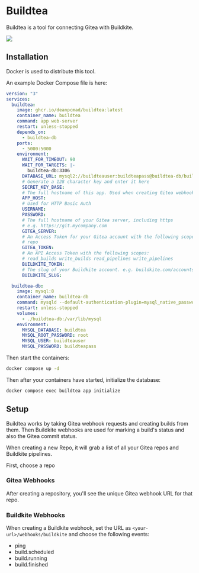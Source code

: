 # Buildtea

Buildtea is a tool for connecting Gitea with Buildkite.

![](https://files.deanpcmad.com/2023/B0hNS/photoshop_g1BM9yMbWg.png)

## Installation

Docker is used to distribute this tool.

An example Docker Compose file is here:

```yaml
version: "3"
services:
  buildtea:
    image: ghcr.io/deanpcmad/buildtea:latest
    container_name: buildtea
    command: app web-server
    restart: unless-stopped
    depends_on:
      - buildtea-db
    ports:
      - 5000:5000
    environment:
      WAIT_FOR_TIMEOUT: 90
      WAIT_FOR_TARGETS: |-
        buildtea-db:3306
      DATABASE_URL: mysql2://buildteauser:buildteapass@buildtea-db/buildtea?pool=10
      # Generate a 128 character key and enter it here
      SECRET_KEY_BASE: 
      # The full hostname of this app. Used when creating Gitea webhooks
      APP_HOST:
      # Used for HTTP Basic Auth
      USERNAME:
      PASSWORD:
      # The full hostname of your Gitea server, including https
      # e.g. https://git.mycompany.com
      GITEA_SERVER:
      # An Access Token for your Gitea account with the following scopes:
      # repo
      GITEA_TOKEN:
      # An API Access Token with the following scopes:
      # read_builds write_builds read_pipelines write_pipelines
      BUILDKITE_TOKEN:
      # The slug of your Buildkite account. e.g. buildkite.com/accountslug
      BUILDKITE_SLUG:

  buildtea-db:
    image: mysql:8
    container_name: buildtea-db
    command: mysqld --default-authentication-plugin=mysql_native_password --skip-mysqlx
    restart: unless-stopped
    volumes:
      - ./buildtea-db:/var/lib/mysql
    environment:
      MYSQL_DATABASE: buildtea
      MYSQL_ROOT_PASSWORD: root
      MYSQL_USER: buildteauser
      MYSQL_PASSWORD: buildteapass
```

Then start the containers:

```sh
docker compose up -d
```

Then after your containers have started, initialize the database:

```sh
docker compose exec buildtea app initialize
```

## Setup

Buildtea works by taking Gitea webhook requests and creating builds from them. Then Buildkite webhooks are used
for marking a build's status and also the Gitea commit status.

When creating a new Repo, it will grab a list of all your Gitea repos and Buildkite pipelines.

First, choose a repo

### Gitea Webhooks

After creating a repository, you'll see the unique Gitea webhook URL for that repo.

### Buildkite Webhooks

When creating a Buildkite webhook, set the URL as `<your-url>/webhooks/buildkite` and choose the following events:

- ping
- build.scheduled
- build.running
- build.finished
